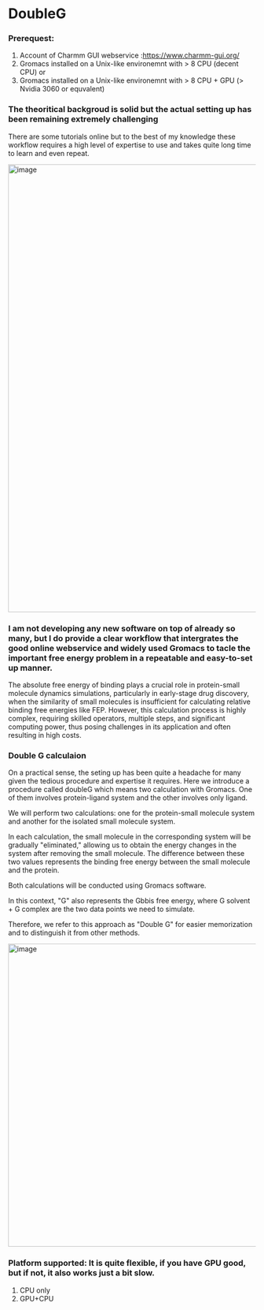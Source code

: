 # DoubleG

### Prerequest: 

1. Account of Charmm GUI webservice :https://www.charmm-gui.org/
2. Gromacs installed on a Unix-like environemnt with > 8 CPU (decent CPU) or
3. Gromacs installed on a Unix-like environemnt with > 8 CPU + GPU (> Nvidia 3060 or equvalent)

### The theoritical backgroud is solid but the actual setting up has been remaining extremely challenging 

There are some tutorials online but to the best of my knowledge these workflow requires a high level of expertise to use and takes quite long time to learn and even repeat.

<img width="909" alt="image" src="https://github.com/quantaosun/DoubleG/assets/75652473/88777929-321c-475a-a4f9-b504e69d6903">


### I am not developing any new software on top of already so many, but I do provide a clear workflow that intergrates the good online webservice and widely used Gromacs to tacle the important free energy problem in a repeatable and easy-to-set up manner.

The absolute free energy of binding plays a crucial role in protein-small molecule dynamics simulations, particularly in early-stage drug discovery, when the similarity of small molecules is insufficient for calculating relative binding free energies like FEP. However, this calculation process is highly complex, requiring skilled operators, multiple steps, and significant computing power, thus posing challenges in its application and often resulting in high costs.

### Double G calculaion

On a practical sense, the seting up has been quite a headache for many given the tedious procedure and expertise it requires. Here we introduce a procedure called doubleG which means two calculation with Gromacs. One of them involves protein-ligand system and the other involves only ligand.

We will perform two calculations: one for the protein-small molecule system and another for the isolated small molecule system.

In each calculation, the small molecule in the corresponding system will be gradually "eliminated," allowing us to obtain the energy changes in the system after removing the small molecule. The difference between these two values represents the binding free energy between the small molecule and the protein.

Both calculations will be conducted using Gromacs software.

In this context, "G" also represents the Gbbis free energy, where G solvent + G complex are the two data points we need to simulate.

Therefore, we refer to this approach as "Double G" for easier memorization and to distinguish it from other methods.

<img width="615" alt="image" src="https://github.com/quantaosun/DoubleG/assets/75652473/72839200-65b5-4ac5-aed0-9f08808d2a17">

### Platform supported: It is quite flexible, if you have GPU good, but if not, it also works just a bit slow.

1. CPU only
2. GPU+CPU
